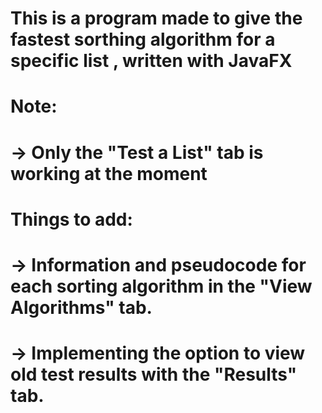 # This is a program made to give the fastest sorthing algorithm for a specific list , written with JavaFX
# Note:
#    -> Only the "Test a List" tab is working at the moment
# Things to add:
#	 -> Information and pseudocode for each sorting algorithm in the "View Algorithms" tab.
# 	 -> Implementing the option to view old test results with the "Results" tab.
